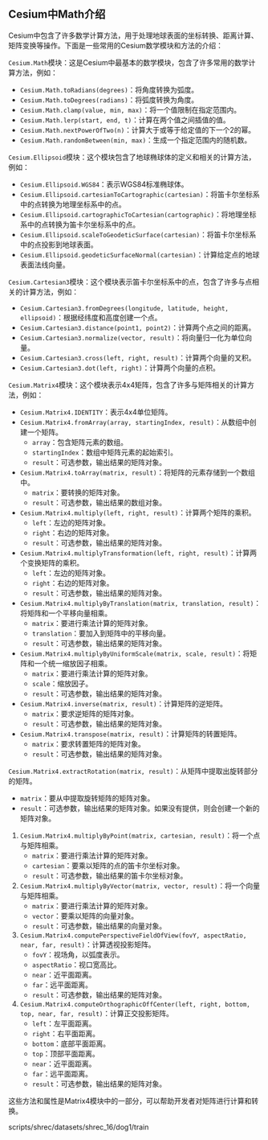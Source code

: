 ## Cesium中Math介绍

Cesium中包含了许多数学计算方法，用于处理地球表面的坐标转换、距离计算、矩阵变换等操作。下面是一些常用的Cesium数学模块和方法的介绍：

`Cesium.Math`模块：这是Cesium中最基本的数学模块，包含了许多常用的数学计算方法，例如：

- `Cesium.Math.toRadians(degrees)`：将角度转换为弧度。
- `Cesium.Math.toDegrees(radians)`：将弧度转换为角度。
- `Cesium.Math.clamp(value, min, max)`：将一个值限制在指定范围内。
- `Cesium.Math.lerp(start, end, t)`：计算在两个值之间插值的值。
- `Cesium.Math.nextPowerOfTwo(n)`：计算大于或等于给定值的下一个2的幂。
- `Cesium.Math.randomBetween(min, max)`：生成一个指定范围内的随机数。

`Cesium.Ellipsoid`模块：这个模块包含了地球椭球体的定义和相关的计算方法，例如：

- `Cesium.Ellipsoid.WGS84`：表示WGS84标准椭球体。
- `Cesium.Ellipsoid.cartesianToCartographic(cartesian)`：将笛卡尔坐标系中的点转换为地理坐标系中的点。
- `Cesium.Ellipsoid.cartographicToCartesian(cartographic)`：将地理坐标系中的点转换为笛卡尔坐标系中的点。
- `Cesium.Ellipsoid.scaleToGeodeticSurface(cartesian)`：将笛卡尔坐标系中的点投影到地球表面。
- `Cesium.Ellipsoid.geodeticSurfaceNormal(cartesian)`：计算给定点的地球表面法线向量。

`Cesium.Cartesian3`模块：这个模块表示笛卡尔坐标系中的点，包含了许多与点相关的计算方法，例如：

- `Cesium.Cartesian3.fromDegrees(longitude, latitude, height, ellipsoid)`：根据经纬度和高度创建一个点。
- `Cesium.Cartesian3.distance(point1, point2)`：计算两个点之间的距离。
- `Cesium.Cartesian3.normalize(vector, result)`：将向量归一化为单位向量。
- `Cesium.Cartesian3.cross(left, right, result)`：计算两个向量的叉积。
- `Cesium.Cartesian3.dot(left, right)`：计算两个向量的点积。

`Cesium.Matrix4`模块：这个模块表示4x4矩阵，包含了许多与矩阵相关的计算方法，例如：

- `Cesium.Matrix4.IDENTITY`：表示4x4单位矩阵。
- `Cesium.Matrix4.fromArray(array, startingIndex, result)`：从数组中创建一个矩阵。
  - `array`：包含矩阵元素的数组。
  - `startingIndex`：数组中矩阵元素的起始索引。
  - `result`：可选参数，输出结果的矩阵对象。
- `Cesium.Matrix4.toArray(matrix, result)`：将矩阵的元素存储到一个数组中。
  - `matrix`：要转换的矩阵对象。
  - `result`：可选参数，输出结果的数组对象。
- `Cesium.Matrix4.multiply(left, right, result)`：计算两个矩阵的乘积。
  - `left`：左边的矩阵对象。
  - `right`：右边的矩阵对象。
  - `result`：可选参数，输出结果的矩阵对象。
- `Cesium.Matrix4.multiplyTransformation(left, right, result)`：计算两个变换矩阵的乘积。
  - `left`：左边的矩阵对象。
  - `right`：右边的矩阵对象。
  - `result`：可选参数，输出结果的矩阵对象。
- `Cesium.Matrix4.multiplyByTranslation(matrix, translation, result)`：将矩阵和一个平移向量相乘。
  - `matrix`：要进行乘法计算的矩阵对象。
  - `translation`：要加入到矩阵中的平移向量。
  - `result`：可选参数，输出结果的矩阵对象。
- `Cesium.Matrix4.multiplyByUniformScale(matrix, scale, result)`：将矩阵和一个统一缩放因子相乘。
  - `matrix`：要进行乘法计算的矩阵对象。
  - `scale`：缩放因子。
  - `result`：可选参数，输出结果的矩阵对象。
- `Cesium.Matrix4.inverse(matrix, result)`：计算矩阵的逆矩阵。
  - `matrix`：要求逆矩阵的矩阵对象。
  - `result`：可选参数，输出结果的矩阵对象。
- `Cesium.Matrix4.transpose(matrix, result)`：计算矩阵的转置矩阵。
  - `matrix`：要求转置矩阵的矩阵对象。
  - `result`：可选参数，输出结果的矩阵对象。

​	`Cesium.Matrix4.extractRotation(matrix, result)`：从矩阵中提取出旋转部分的矩阵。

- `matrix`：要从中提取旋转矩阵的矩阵对象。
- `result`：可选参数，输出结果的矩阵对象。如果没有提供，则会创建一个新的矩阵对象。

1. `Cesium.Matrix4.multiplyByPoint(matrix, cartesian, result)`：将一个点与矩阵相乘。
   - `matrix`：要进行乘法计算的矩阵对象。
   - `cartesian`：要乘以矩阵的点的笛卡尔坐标对象。
   - `result`：可选参数，输出结果的笛卡尔坐标对象。
2. `Cesium.Matrix4.multiplyByVector(matrix, vector, result)`：将一个向量与矩阵相乘。
   - `matrix`：要进行乘法计算的矩阵对象。
   - `vector`：要乘以矩阵的向量对象。
   - `result`：可选参数，输出结果的向量对象。
3. `Cesium.Matrix4.computePerspectiveFieldOfView(fovY, aspectRatio, near, far, result)`：计算透视投影矩阵。
   - `fovY`：视场角，以弧度表示。
   - `aspectRatio`：视口宽高比。
   - `near`：近平面距离。
   - `far`：远平面距离。
   - `result`：可选参数，输出结果的矩阵对象。
4. `Cesium.Matrix4.computeOrthographicOffCenter(left, right, bottom, top, near, far, result)`：计算正交投影矩阵。
   - `left`：左平面距离。
   - `right`：右平面距离。
   - `bottom`：底部平面距离。
   - `top`：顶部平面距离。
   - `near`：近平面距离。
   - `far`：远平面距离。
   - `result`：可选参数，输出结果的矩阵对象。

这些方法和属性是Matrix4模块中的一部分，可以帮助开发者对矩阵进行计算和转换。





scripts/shrec/datasets/shrec_16/dog1/train